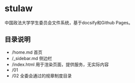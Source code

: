 # stulaw

中国政法大学学生委员会文件系统，基于docsify和Github Pages。

## 目录说明

- /home.md 首页
- /_sidebar.md 侧边栏
- /index.html 用于渲染页面，提供服务，无实际内容
- /01 
- /02 全委会通过的规章制度目录

